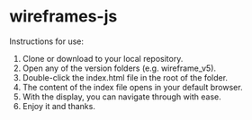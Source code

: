 # wireframes-js

Instructions for use:

1. Clone or download to your local repository.
2. Open any of the version folders (e.g. wireframe_v5).
3. Double-click the index.html file in the root of the folder.
4. The content of the index file opens in your default browser.
5. With the display, you can navigate through with ease.
6. Enjoy it and thanks.
